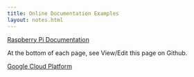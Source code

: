 ```yaml
---
title: Online Documentation Examples
layout: notes.html
---
```


[Raspberry Pi Documentation](https://www.raspberrypi.org/documentation/)

At the bottom of each page, see View/Edit this page on Github.

[Google Cloud Platform](https://cloud.google.com/docs/)
